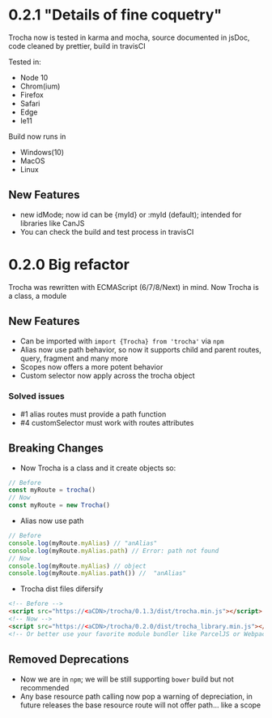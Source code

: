 # 0.2.1 "Details of fine coquetry"

Trocha now is tested in karma and mocha, source documented in jsDoc, code cleaned by prettier, build in travisCI

Tested in:

- Node 10
- Chrom(ium)
- Firefox
- Safari
- Edge
- Ie11

Build now runs in

- Windows(10)
- MacOS
- Linux

## New Features

- new idMode; now id can be {myId} or :myId (default); intended for libraries like CanJS
- You can check the build and test process in travisCI

# 0.2.0 Big refactor

Trocha was rewritten with ECMAScript (6/7/8/Next) in mind. Now Trocha is a class, a module

## New Features

- Can be imported with `import {Trocha} from 'trocha'` via `npm`
- Alias now use path behavior, so now it supports child and parent routes, query, fragment and many more
- Scopes now offers a more potent behavior
- Custom selector now apply across the trocha object

### Solved issues

- #1 alias routes must provide a path function
- #4 customSelector must work with routes attributes

## Breaking Changes

- Now Trocha is a class and it create objects so:

```js
// Before
const myRoute = trocha()
// Now
const myRoute = new Trocha()
```

- Alias now use path

```js
// Before
console.log(myRoute.myAlias) // "anAlias"
console.log(myRoute.myAlias.path) // Error: path not found
// Now
console.log(myRoute.myAlias) // object
console.log(myRoute.myAlias.path()) //  "anAlias"
```

- Trocha dist files difersify

```html
<!-- Before -->
<script src="https://<aCDN>/trocha/0.1.3/dist/trocha.min.js"></script>
<!-- Now -->
<script src="https://<aCDN>/trocha/0.2.0/dist/trocha_library.min.js"></script>
<!-- Or better use your favorite module bundler like ParcelJS or Webpack -->
```

## Removed Deprecations

- Now we are in `npm`; we will be still supporting `bower` build but not recommended
- Any base resource path calling now pop a warning of depreciation, in future releases the base resource route will not offer path... like a scope
